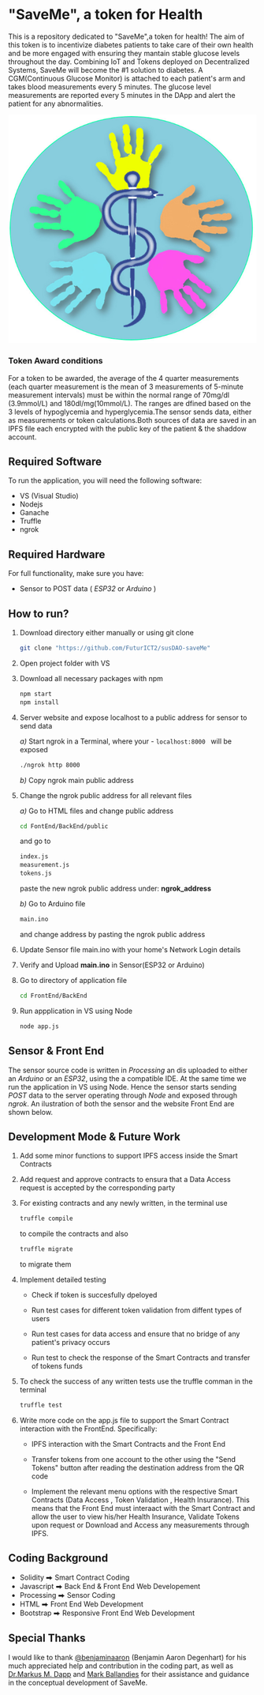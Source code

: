 # "SaveMe", a token for Health

This is a repository dedicated to "SaveMe",a token for health! The aim of this token is to incentivize diabetes patients to take care of their own health and be more engaged with ensuring they mantain stable glucose levels throughout the day. Combining IoT and Tokens deployed on Decentralized Systems, SaveMe will become the #1 solution to diabetes. A CGM(Continuous Glucose Monitor) is attached to each patient's arm and takes blood measurements every 5 minutes. The glucose level measurements are reported every 5 minutes in the DApp and alert the patient for any abnormalities.

![SaveMe -  A token for Health](/assets/saveMe.jpg)

### Token Award conditions
For a token to be awarded, the average of the 4 quarter measurements (each quarter measurement is the mean of 3 measurements of 5-minute measurement intervals) must be within the normal range of 70mg/dl (3.9mmol/L)  and 180dl/mg(10mmol/L). The ranges are dfined based on the 3 levels of hypoglycemia and hyperglycemia.The sensor sends  data, either as measurements or token calculations.Both sources of data are saved in an IPFS file each encrypted with the public key of the patient & the shaddow account.

## Required Software
To run the application, you will need the following software:
- VS (Visual Studio)
- Nodejs
- Ganache
- Truffle
- ngrok

## Required Hardware
For full functionality, make sure you have:
- Sensor to POST data ( *ESP32* or *Arduino* )




## How to run?
1. Download directory either manually or using git clone
    ```sh
    git clone "https://github.com/FuturICT2/susDAO-saveMe"
    ```
2. Open project folder with VS
3. Download all necessary packages with npm
    ```sh
    npm start
    npm install
    ```
4. Server website and expose localhost to a public address for sensor to send data

    *a)* Start ngrok in a Terminal, where your - `localhost:8000 ` will be exposed

    ```sh
    ./ngrok http 8000
    ```
    *b)* Copy ngrok main public address

5. Change the ngrok public address for all relevant files

    *a)* Go to HTML files and change public address
        
    ```sh
    cd FontEnd/BackEnd/public 
    ```
    and go to
    ```sh
    index.js
    measurement.js
    tokens.js
    ```
    paste the new ngrok public address under:
    **ngrok_address**
    
    *b)* Go to Arduino file 
    ```sh
    main.ino
    ``` 
    and change address by pasting the ngrok public address

6. Update Sensor file main.ino with your home's Network Login details

7. Verify and Upload **main.ino** in Sensor(ESP32 or Arduino)

8. Go to directory of application file
    ```sh
    cd FrontEnd/BackEnd
    ```
    
9. Run appplication in VS using Node
    ```sh
    node app.js
    ```



## Sensor & Front End
The sensor source code is written in *Processing* an dis uploaded to either an *Arduino* or an *ESP32*, using the a compatible IDE. At the same time we run the application in VS using Node. Hence the sensor starts sending *POST* data to the server operating through *Node* and exposed through *ngrok*. An ilustration of both the sensor and the website Front End are shown below.



## Development Mode & Future Work
1. Add some minor functions to support IPFS access inside the Smart Contracts
2. Add request and approve contracts to ensura that a Data Access request is accepted by the corresponding party
3. For existing contracts and any newly written, in the terminal use
    ```sh
    truffle compile
    ```
    to compile the contracts and also
    
    ```sh
    truffle migrate
    ```
    
    to migrate them

3. Implement detailed testing 

    - Check if token is succesfully dpeloyed

    - Run test cases for different token validation from diffent types of users
    
    - Run test cases for data access and ensure that no bridge of any patient's privacy occurs
    
    - Run test to check the response of the Smart Contracts and transfer of tokens funds

4. To check the success of any written tests use the truffle comman in the terminal

    ```sh
    truffle test
    ```

5. Write more code on the app.js file to support the Smart Contract interaction with the FrontEnd. Specifically:

    - IPFS interaction with the Smart Contracts and the Front End
    
    - Transfer tokens from one account to the other using the "Send Tokens" button after reading the destination address from the QR code
    
    - Implement the relevant menu options with the respective Smart Contracts (Data Access , Token Validation , Health Insurance). This means that the Front End must interaact with the Smart Contract and allow the user to view his/her Health Insurance, Validate Tokens upon request or Download and Access any measurements through IPFS.


## Coding Background
    
* Solidity ⮕ Smart Contract Coding
* Javascript ⮕  Back End & Front End  Web Developement
*  Processing ⮕  Sensor Coding 
*  HTML ⮕ Front End Web Development
* Bootstrap ⮕  Responsive Front End Web Development

## Special Thanks
I would like to thank [@benjaminaaron](https://github.com/benjaminaaron) (Benjamin Aaron Degenhart) for his much appreciated help and contribution in the coding part,
as well as [Dr.Markus M. Dapp](https://coss.ethz.ch/people/postdocs/mdapp.html) and  [Mark Ballandies](https://gess.ethz.ch/en/the-department/people/person-detail.MTgyMTMx.TGlzdC81MTIsNjE4MTIwODY=.html) for their assistance and guidance in the conceptual development of SaveMe.





